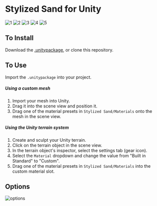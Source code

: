 # Stylized Sand for Unity

![1](https://imgur.com/5BmoUd4.png)
![2](https://imgur.com/Zo9QjSZ.png)
![3](https://imgur.com/l2t7mIn.png)
![4](https://imgur.com/lzqOfGp.png)
![5](https://imgur.com/RxHr5Sj.png)

## To Install

Download the [.unitypackage](https://github.com/danielshervheim/Stylized-Sand/releases/download/v2.0/stylized_sand_2.0.unitypackage), or clone this repository.

## To Use

Import the `.unitypackage` into your project.

##### Using a custom mesh
1. Import your mesh into Unity.
2. Drag it into the scene view and position it.
3. Drag one of the material presets in `Stylized Sand/Materials` onto the mesh in the scene view.

##### Using the Unity terrain system
1. Create and sculpt your Unity terrain.
2. Click on the terrain object in the scene view.
3. In the terrain object's inspector, select the settings tab (gear icon).
4. Select the `Material` dropdown and change the value from "Built in Standard" to "Custom".
5. Drag one of the material presets in `Stylized Sand/Materials` into the custom material slot.

## Options

![options](https://imgur.com/qBMXmID.png)
